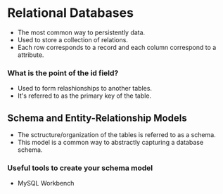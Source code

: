 # Relational Databases

- The most common way to persistently data.
- Used to store a collection of relations.
- Each row corresponds to a record and each column correspond to a attribute.

### What is the point of the id field?
- Used to form relashionships to another tables.
- It's referred to as the primary key of the table.

## Schema and Entity-Relationship Models
- The sctructure/organization of the tables is referred to as a schema.
- This model is a common way to abstractly capturing a database schema.

### Useful tools to create your schema model
- MySQL Workbench
